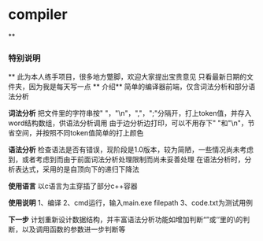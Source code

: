 # compiler

 **

### 特别说明
** 
此为本人练手项目，很多地方蹩脚，欢迎大家提出宝贵意见
只看最新日期的文件夹，因为我是每天写一点
 **
介绍** 
简单的编译器前端，仅含词法分析和部分语法分析


 **词法分析** 
把文件里的字符串按" "，"\n"，","，";"分隔开，打上token值，并存入word结构数组，供语法分析调用
由于边分析边打印，可以不用存下" "和"\n"，节省空间，并按照不同token值简单的打上颜色

 **语法分析** 
检查语法是否有错误，现阶段是1.0版本，较为简陋，一些情况尚未考虑到，或者考虑到而由于前面词法分析处理限制而尚未妥善处理
在语法分析时，分析表达式，采用的是自顶向下的递归下降法

 **使用语言** 
以c语言为主穿插了部分c++容器



 **使用说明** 
1、编译
2、cmd运行，输入main.exe filepath
3、code.txt为测试用例

 **下一步** 
计划重新设计数据结构，并丰富语法分析功能如增加判断“”或‘’里的\的判断，以及调用函数的参数进一步判断等
